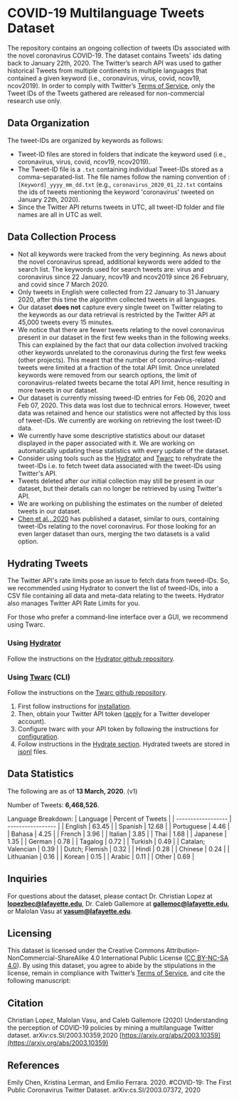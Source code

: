 # COVID-19 Multilanguage Tweets Dataset

The repository contains an ongoing collection of tweets IDs associated with the novel coronavirus COVID-19.
The dataset contains Tweets' ids dating back to January 22th, 2020. The Twitter’s search API was used to gather historical 
Tweets from multiple continents in multiple languages that contained a given keyword (i.e., coronavirus, virus, covid, ncov19, ncov2019).
In order to comply with Twitter’s [Terms of Service](https://developer.twitter.com/en/developer-terms/agreement-and-policy), 
 only  the Tweet IDs of the Tweets gathered are released for non-commercial research use only.
 
## Data Organization
The tweet-IDs are organized by keywords as follows:
* Tweet-ID files are stored in folders that indicate the keyword used (i.e., coronavirus, virus, covid, ncov19, ncov2019). 
* The Tweet-ID file is a `.txt` containing individual Tweet-IDs stored as a comma-separated-list. The file names follow the naming convention of : `[Keyword]_yyyy_mm_dd.txt` (e.g., `coronavirus_2020_01_22.txt` contains the ids of tweets mentioning the keyword 'coronavirus' tweeted on January 22th, 2020).
* Since the Twitter API returns tweets in UTC, all tweet-ID folder and file names are all in UTC as well.


## Data Collection Process
* Not all keywords were tracked from the very beginning. As news about the novel coronavirus spread, additional keywords were added to the search list. The keywords used for search tweets are: virus and coronavirus since 22 January, ncov19 and ncov2019 since 26 February, and covid since 7 March 2020. 
* Only tweets in English were collected from 22 January to 31 January 2020, after this time the algorithm collected tweets in all languages. 
* Our dataset **does not** capture every single tweet on Twitter relating to the keywords as our data retrieval is restricted by the Twitter API at 45,000 tweets every 15 minutes.
* We notice that there are fewer tweets relating to the novel coronavirus present in our dataset in the first few weeks than in the following weeks. This can explained by the fact that our data collection involved tracking other keywords unrelated to the coronavirus during the first few weeks (other projects). This meant that the number of coronavirus-related tweets were limited at a fraction of the total API limit. Once unrelated keywords were removed from our search options, the limit of coronavirus-related tweets became the total API limit, hence resulting in more tweets in our dataset.
* Our dataset is currently missing tweed-ID entries for Feb 06, 2020 and Feb 07, 2020. This data was lost due to technical errors. However, tweet data was retained and hence our statistics were not affected by this loss of tweet-IDs. We currently are working on retrieving the lost tweet-ID data.
* We currently have some descriptive statistics about our dataset displayed in the paper associated with it. We are working on automatically updating these statistics with every update of the dataset.
* Consider using tools such as the [Hydrator](https://github.com/DocNow/hydrator) and [Twarc](https://github.com/DocNow/twarc) to rehydrate the tweet-IDs i.e. to fetch tweet data associated with the tweet-IDs using Twitter's API. 
* Tweets deleted after our initial collection may still be present in our dataset, but their details can no longer be retrieved by using Twitter's API.
* We are working on publishing the estimates on the number of deleted tweets in our dataset.
* [Chen et al., 2020](#chen) has published a dataset, similar to ours, containing tweet-IDs relating to the novel coronavirus. For those looking for an even larger dataset than ours, merging the two datasets is a valid option.
## Hydrating Tweets

The Twitter API's rate limits pose an issue to fetch data from tweed-IDs. So, we recommended using Hydrator to convert the list of tweed-IDs, into a CSV file containing all data and meta-data relating to the tweets. Hydrator also manages Twitter API Rate Limits for you. 

For those who prefer a command-line interface over a GUI, we recommend using Twarc.

### Using [Hydrator](https://github.com/DocNow/hydrator)
Follow the instructions on the [Hydrator github repository](https://github.com/DocNow/hydrator).

### Using [Twarc](https://github.com/DocNow/twarc) (CLI)
Follow the instructions on the [Twarc github repository](https://github.com/DocNow/twarc). 
1. First follow instructions for [installation](https://github.com/DocNow/twarc#Install). 
2. Then, obtain your Twitter API token ([apply](https://developer.twitter.com/en/apply-for-access) for a Twitter developer account).
3. Configure twarc with your API token by following the instructions for [configuration](https://github.com/DocNow/twarc#Quickstart).
4. Follow instructions in the [Hydrate section](https://github.com/DocNow/twarc#hydrate). Hydrated tweets are stored in [jsonl](http://jsonlines.org/) files. 


## Data Statistics

The following are as of **13 March, 2020**. (v1)

Number of Tweets: **6,468,526**.

Language Breakdown:
| Language           | Percent of Tweets |
| ------------------ | ----------------- |
| English            | 63.45             |
| Spanish            | 12.68             |
| Portuguese         | 4.46              |
| Bahasa             | 4.25              |
| French             | 3.96              |
| Italian            | 3.85              |
| Thai               | 1.68              |
| Japanese           | 1.35              |
| German             | 0.78              |
| Tagalog            | 0.72              |
| Turkish            | 0.49              |
| Catalan; Valencian | 0.39              |
| Dutch; Flemish     | 0.32              |
| Hindi              | 0.28              |
| Chinese            | 0.24              |
| Lithuanian         | 0.16              |
| Korean             | 0.15              |
| Arabic             | 0.11              |
| Other              | 0.69              |

## Inquiries

For questions about the dataset, please contact Dr. Christian Lopez at **lopezbec@lafayette.edu**, Dr. Caleb Gallemore at **gallemoc@lafayette.edu**, or Malolan Vasu at **vasum@lafayette.edu**. 

## Licensing
This dataset is licensed under the Creative Commons Attribution-NonCommercial-ShareAlike 4.0 International Public License ([CC BY-NC-SA 4.0](https://creativecommons.org/licenses/by-nc-sa/4.0/)). By using this dataset, you agree to abide by the stipulations in the license, remain in compliance with Twitter’s [Terms of Service](https://developer.twitter.com/en/developer-terms/agreement-and-policy), and cite the following manuscript: 

## Citation

Christian Lopez, Malolan Vasu, and Caleb Gallemore (2020) Understanding the perception of COVID-19 policies by mining a multilanguage Twitter dataset. arXiv:cs.SI/2003.10359,2020
[https://arxiv.org/abs/2003.10359](https://arxiv.org/abs/2003.10359)


## References
 <a name="chen"></a> Emily Chen, Kristina Lerman, and Emilio Ferrara. 2020. #COVID-19: The First Public Coronavirus Twitter Dataset. arXiv:cs.SI/2003.07372, 2020
